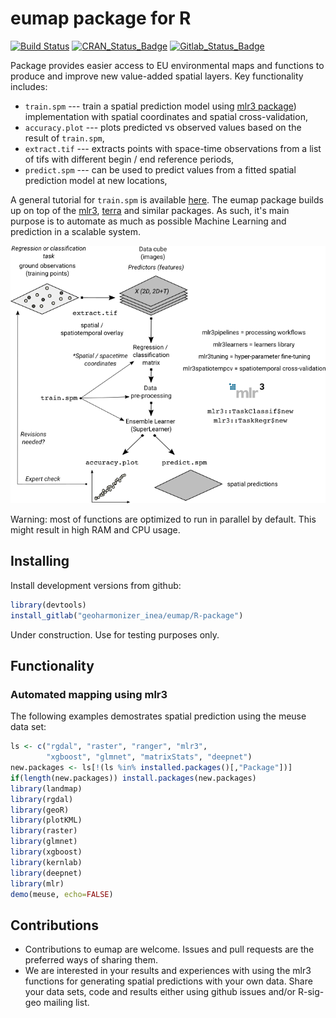 # eumap package for R

[![Build Status](https://travis-ci.org/OpenGeoHub/eumap.svg?branch=master)](https://travis-ci.org/OpenGeoHub/eumap)
[![CRAN_Status_Badge](http://www.r-pkg.org/badges/version/eumap)](https://cran.r-project.org/package=eumap)
[![Gitlab_Status_Badge](https://img.shields.io/badge/Github-0.0--1-blue.svg)](https://gitlab.com/geoharmonizer_inea/eumap)

Package provides easier access to EU environmental maps and functions to produce and improve new value-added spatial layers. Key functionality includes:

* `train.spm` --- train a spatial prediction model using [mlr3 package](https://mlr3.mlr-org.com/)) implementation with spatial coordinates and spatial cross-validation,
* `accuracy.plot` --- plots predicted vs observed values based on the result of `train.spm`,
* `extract.tif` --- extracts points with space-time observations from a list of tifs with different begin / end reference periods,
* `predict.spm` --- can be used to predict values from a fitted spatial prediction model at new locations,

A general tutorial for `train.spm` is available [here](https://gitlab.com/geoharmonizer_inea/eumap/-/tree/master/demo/spm-tutorial). The eumap package builds up on top of the [mlr3](https://mlr3.mlr-org.com/), [terra](https://github.com/rspatial/terra) and similar packages. As such, it's main purpose is to automate as much as possible Machine Learning and prediction in a scalable system.

<img src="../img/spm_general_workflow.png" alt="General workflow eumap package" width="550"/>

Warning: most of functions are optimized to run in parallel by default. This might result in high RAM and CPU usage.

## Installing

Install development versions from github:

```r
library(devtools)
install_gitlab("geoharmonizer_inea/eumap/R-package")
```

Under construction. Use for testing purposes only.

## Functionality

### Automated mapping using mlr3

The following examples demostrates spatial prediction using the meuse data set:

```r
ls <- c("rgdal", "raster", "ranger", "mlr3", 
        "xgboost", "glmnet", "matrixStats", "deepnet")
new.packages <- ls[!(ls %in% installed.packages()[,"Package"])]
if(length(new.packages)) install.packages(new.packages)
library(landmap)
library(rgdal)
library(geoR)
library(plotKML)
library(raster)
library(glmnet)
library(xgboost)
library(kernlab)
library(deepnet)
library(mlr)
demo(meuse, echo=FALSE)
```

## Contributions

* Contributions to eumap are welcome. Issues and pull requests are the preferred ways of sharing them.
* We are interested in your results and experiences with using the mlr3 functions 
  for generating spatial predictions with your own data. Share your data sets, 
  code and results either using github issues and/or R-sig-geo mailing list.
